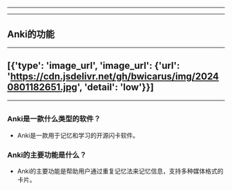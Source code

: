 # 
___
___
## Anki的功能
___
## [{'type': 'image_url', 'image_url': {'url': 'https://cdn.jsdelivr.net/gh/bwicarus/img/20240801182651.jpg', 'detail': 'low'}}]
___
## 
### Anki是一款什么类型的软件？
- Anki是一款用于记忆和学习的开源闪卡软件。
### 

### Anki的主要功能是什么？
- Anki的主要功能是帮助用户通过重复记忆法来记忆信息，支持多种媒体格式的卡片。
### 
